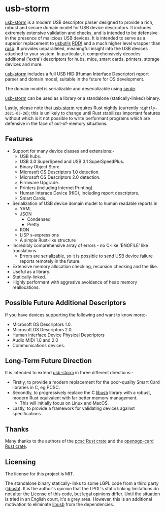 # usb-storm

[usb-storm] is a modern USB descriptor parser designed to provide a rich, robust and secure domain model for USB device descriptors. It includes extremely extensive validation and checks, and is intended to be defensive in the presence of malicious USB devices. It is intended to serve as a superior replacement to [usbutils](https://github.com/gregkh/usbutils) [RDD!](https://sourceforge.net/projects/hidrdd/) and a much higher level wrapper than [rusb](https://github.com/a1ien/rusb). It provides unparalleled, meaningful insight into the USB devices attached to your system. In particular, it comprehensively decodes additional ('extra') descriptors for hubs, mice, smart cards, printers, storage devices and more.

[usb-storm] includes a full USB HID (Human Interface Descriptor) report parser and domain model, suitable in the future for OS development.

The domain model is serializable and deserializable using [serde](https://serde.rs).

[usb-storm] can be used as a library or a standalone (statically-linked) binary.

Lastly, please note that [usb-storm] requires Rust nightly (currently `nightly-2021-05-26`); this is unlikely to change until Rust stabilizes important features without which is it not possible to write performant programs which are defensive in the face of out-of-memory situations.


## Features

* Support for many device classes and extensions:-
  * USB hubs.
  * USB 3.0 SuperSpeed and USB 3.1 SuperSpeedPlus.
  * Binary Object Store.
  * Microsoft OS Descriptors 1.0 detection.
  * Microsoft OS Descriptors 2.0 detection.
  * Firmware Upgrade.
  * Printers (including Internet Printing).
  * Human Interace Device (HID), including report descriptors.
  * Smart Cards.
* Serialization of USB device domain model to human readable reports in
  * YAML
  * JSON
    * Condensed
    * Pretty
  * RON
  * LISP s-expressions
  * A simple Rust-like structure
* Incredibly comprehensive array of errors - no C-like 'ENOFILE' like translations.
  * Errors are serializable, so it is possible to send USB device failure reports remotely in the future.
* Extensive memory allocation checking, recursion checking and the like.
* Useful as a library.
* Statically-linked.
* Highly performant with aggresive avoidance of heap memory reallocations.


## Possible Future Additional Descriptors

If you have devices supporting the following and want to know more:-

* Microsoft OS Descriptors 1.0.
* Microsoft OS Descriptors 2.0.
* Human Interface Device Physical Descriptors
* Audio MIDI 1.0 and 2.0
* Communications devices.


## Long-Term Future Direction

It is intended to extend [usb-storm] in three different directions:-

* Firstly, to provide a modern replacement for the poor-quality Smart Card libraries in C, eg PCSC.
* Secondly, to progressively replace the C [libusb] library with a robust, modern Rust equivalent with far better memory management.
  * This will initially focus on Linux and MacOS.
* Lastly, to provide a framework for validating devices against specifications.


## Thanks

Many thanks to the authors of the [pcsc Rust crate](https://crates.io/crates/pcsc) and the [openpgp-card Rust crate](https://crates.io/crates/openpgp-card).


## Licensing

The license for this project is MIT.

The standalone binary statically-links to some LGPL code from a third party ([libusb]). It is the author's opinion that the LPGL's static linking limitations do not alter the License of this code, but legal opinions differ. Until the situation is tried in an English court, it's a grey area. However, this is an additional motivation to eliminate [libusb] from the dependencies.


[usb-storm]: https://github.com/raphaelcohn/security-keys-rust "security-keys-rust GitHub page"
[libusb]: https://libusb.info/ "libusb home page"

